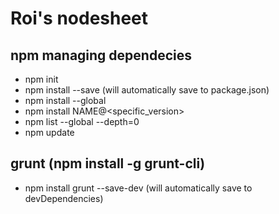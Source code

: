 Roi's nodesheet
===============

## npm managing dependecies
- npm init
- npm install <module> --save (will automatically save to package.json)
- npm install --global
- npm install NAME@<specific_version>
- npm list --global --depth=0
- npm update

## grunt (npm install -g grunt-cli)
- npm install grunt --save-dev (will automatically save to devDependencies)
